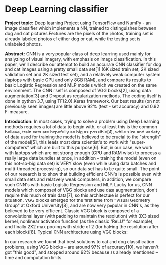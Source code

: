 # Deep Learning classifier

**Project topic:**
Deep learning Project using TensorFlow and NumPy - an image classifier which implements a NN, trained to distinguishes between dog and cat pictures.Features are the pixels of the photos, training set is already labeled photos of either dog or cat, while the testing set is unlabeled photos.

**Abstract:**
CNN is a very popular class of deep learning used mainly for analyzing of visual imagery, with emphasis on image classification. 
In this paper, we'll describe our attempt to build an accurate CNN classifier for dog and cat images using a pretty small data set[1] (6K sized train set, 2K sized validation set and 2K sized test set), and a relatively weak computer system (laptops with basic GPU and only 8GB RAM), and compare its results to basic Logistic Regression and MLP models which we created on the same environment.
The CNN itself is composed of VGG blocks[2], using data augmentation[3] and Dropout as regularization methods.
The coding itself is done in python 3.7, using TF(2.0).Keras framework.
Our best results (on not previously seen images) are little above 92% (test - set accuracy) and 0.92 F-measure.

**Introduction:**
In most cases, trying to solve a problem using Deep Learning methods requires a lot of data to begin with, or at least this is the common believe, train sets are hopefully as big as possible[4], while size and variety of data used for training the model is believed to be crucial to the "strength" of the model[5], this leads most data scientist's to work with "super-computers" which are built to this purpose[6].
But, in our case, we work with laptops which are not strong enough (GPU and RAM wise) to  process a really large data bundles at once, in addition – training the model (even on this not-so-big data set) is VERY slow (even while using data batches and multi-threaded processing), so our data set has to be quite small.
 The point of our research is to show that building efficient CNN's is possible even with small data sets and relatively weak computers, in addition, we compare such CNN's with basic Logistic Regression and MLP.
Lucky for us, CNN models which composed of VGG blocks and use data augmentation, don't require this much of train data[7], so this architecture is perfect for our situation.
VGG blocks emerged for the first time from "Visual Geometry Group" at Oxford University[8], and are now very popular in CNN's, as they believed to be very efficient. 
Classic VGG block is composed of a convolutional layer (with padding to maintain the resolution) with 3X3 sized kernel, nonlinear activation function (as the classic "ReLU" for example), and finally 2X2 max pooling with stride of 2 (for halving the resolution after each block)[8].
Typical CNN architecture using VGG blocks:
 
In our research we found that best solutions to cat and dog classification problems, using VGG blocks – are around 97% of accuracy[10], we haven't got "this good", and stopped around 92% because as already mentioned – time and computation limits.

